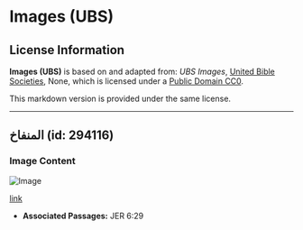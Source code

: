 # Images (UBS)

## License Information

**Images (UBS)** is based on and adapted from: _UBS Images_, [United Bible Societies](https://unitedbiblesocieties.org/), None, which is licensed under a [Public Domain CC0](https://creativecommons.org/public-domain/cc0/).

This markdown version is provided under the same license.



--------------------------------

## المنفاخ (id: 294116)

### Image Content

![Image](https://cdn.aquifer.bible/aquifer-content/resources/Media/WEB-0368_bellows.jpg)

[link](https://cdn.aquifer.bible/aquifer-content/resources/Media/WEB-0368_bellows.jpg)

* **Associated Passages:** JER 6:29


